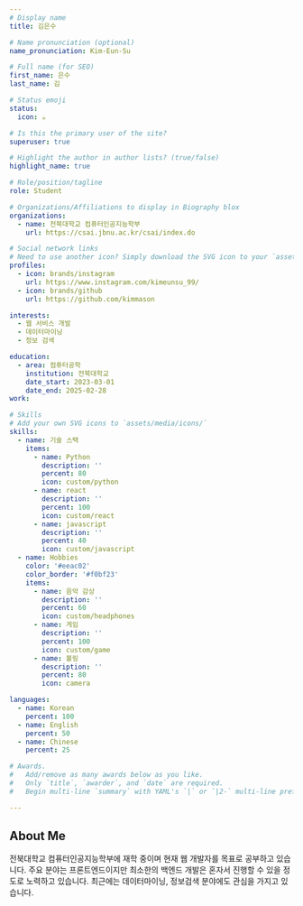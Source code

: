 ```yaml
---
# Display name
title: 김은수

# Name pronunciation (optional)
name_pronunciation: Kim-Eun-Su

# Full name (for SEO)
first_name: 은수
last_name: 김

# Status emoji
status:
  icon: ☕️

# Is this the primary user of the site?
superuser: true

# Highlight the author in author lists? (true/false)
highlight_name: true

# Role/position/tagline
role: Student

# Organizations/Affiliations to display in Biography blox
organizations:
  - name: 전북대학교 컴퓨터인공지능학부
    url: https://csai.jbnu.ac.kr/csai/index.do

# Social network links
# Need to use another icon? Simply download the SVG icon to your `assets/media/icons/` folder.
profiles:
  - icon: brands/instagram
    url: https://www.instagram.com/kimeunsu_99/
  - icon: brands/github
    url: https://github.com/kimmason

interests:
  - 웹 서비스 개발
  - 데이터마이닝
  - 정보 검색

education:
  - area: 컴퓨터공학
    institution: 전북대학교
    date_start: 2023-03-01
    date_end: 2025-02-28
work:

# Skills
# Add your own SVG icons to `assets/media/icons/`
skills:
  - name: 기술 스택
    items:
      - name: Python
        description: ''
        percent: 80
        icon: custom/python
      - name: react
        description: ''
        percent: 100
        icon: custom/react
      - name: javascript
        description: ''
        percent: 40
        icon: custom/javascript
  - name: Hobbies
    color: '#eeac02'
    color_border: '#f0bf23'
    items:
      - name: 음악 감상
        description: ''
        percent: 60
        icon: custom/headphones
      - name: 게임
        description: ''
        percent: 100
        icon: custom/game
      - name: 볼링
        description: ''
        percent: 80
        icon: camera

languages:
  - name: Korean
    percent: 100
  - name: English
    percent: 50
  - name: Chinese
    percent: 25

# Awards.
#   Add/remove as many awards below as you like.
#   Only `title`, `awarder`, and `date` are required.
#   Begin multi-line `summary` with YAML's `|` or `|2-` multi-line prefix and indent 2 spaces below.

---
```


## About Me

전북대학교 컴퓨터인공지능학부에 재학 중이며 현재 웹 개발자를 목표로 공부하고 있습니다. 주요 분야는 프론트엔드이지만 최소한의 백엔드 개발은 혼자서 진행할 수 있을 정도로
노력하고 있습니다. 최근에는 데이터마이닝, 정보검색 분야에도 관심을 가지고 있습니다.